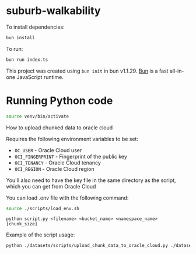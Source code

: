 # suburb-walkability

To install dependencies:

```bash
bun install
```

To run:

```bash
bun run index.ts
```

This project was created using `bun init` in bun v1.1.29. [Bun](https://bun.sh) is a fast all-in-one JavaScript runtime.

# Running Python code

```bash
source venv/bin/activate
```


How to upload chunked data to oracle cloud

Requires the following environment variables to be set:

- `OC_USER` - Oracle Cloud user
- `OCI_FINGERPRINT` - Fingerprint of the public key
- `OCI_TENANCY` - Oracle Cloud tenancy
- `OCI_REGION` - Oracle Cloud region

You'll also need to have the key file in the same directory as the script, which you can get from Oracle Cloud

You can load .env file with the following command:

```bash
source ./scripts/load_env.sh
```

```
python script.py <filename> <bucket_name> <namespace_name> [chunk_size]
```

Example of the script usage:

```bash
python ./datasets/scripts/upload_chunk_data_to_oracle_cloud.py ./datasets/aldi-locations.csv aldi-locations axi7n4s6d44f 
```